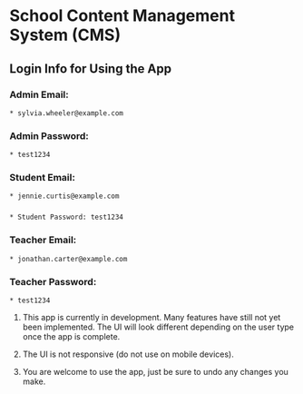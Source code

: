 # School Content Management System (CMS)

## Login Info for Using the App
  ### Admin Email: 
    * sylvia.wheeler@example.com
  ### Admin Password: 
    * test1234

  ### Student Email: 
    * jennie.curtis@example.com
  ### 
    * Student Password: test1234

  ### Teacher Email:
    * jonathan.carter@example.com
  ### Teacher Password: 
    * test1234


1. This app is currently in development. Many features have still not yet been implemented. The UI will look different depending on the user type once the app is complete.

2. The UI is not responsive (do not use on mobile devices).

3. You are welcome to use the app, just be sure to undo any changes you make.
